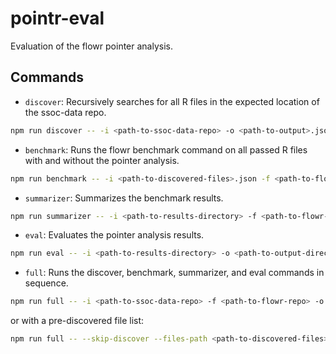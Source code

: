 # pointr-eval

Evaluation of the flowr pointer analysis.

## Commands

- `discover`: Recursively searches for all R files in the expected location of the ssoc-data repo.

```bash
npm run discover -- -i <path-to-ssoc-data-repo> -o <path-to-output>.json
```

- `benchmark`: Runs the flowr benchmark command on all passed R files with and without the pointer analysis.

```bash
npm run benchmark -- -i <path-to-discovered-files>.json -f <path-to-flowr-repo> -o <path-to-results-directory>
```

- `summarizer`: Summarizes the benchmark results.

```bash
npm run summarizer -- -i <path-to-results-directory> -f <path-to-flowr-repo>
```

- `eval`: Evaluates the pointer analysis results.

```bash
npm run eval -- -i <path-to-results-directory> -o <path-to-output-directory>
```

- `full`: Runs the discover, benchmark, summarizer, and eval commands in sequence.

```bash
npm run full -- -i <path-to-ssoc-data-repo> -f <path-to-flowr-repo> -o <path-to-results-directory>
```

or with a pre-discovered file list:

```bash
npm run full -- --skip-discover --files-path <path-to-discovered-files>.json -f <path-to-flowr-repo> -o <path-to-results-directory>
```
